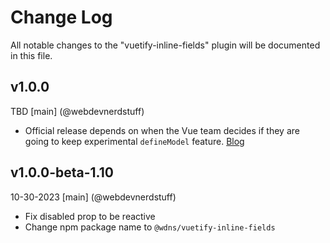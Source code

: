 # Change Log
All notable changes to the "vuetify-inline-fields" plugin will be documented in this file.

## v1.0.0
TBD
[main] (@webdevnerdstuff)
* Official release depends on when the Vue team decides if they are going to keep experimental `defineModel` feature. [Blog](https://blog.vuejs.org/posts/vue-3-3#definemodel)

## v1.0.0-beta-1.10
10-30-2023
[main] (@webdevnerdstuff)
* Fix disabled prop to be reactive
* Change npm package name to `@wdns/vuetify-inline-fields`
